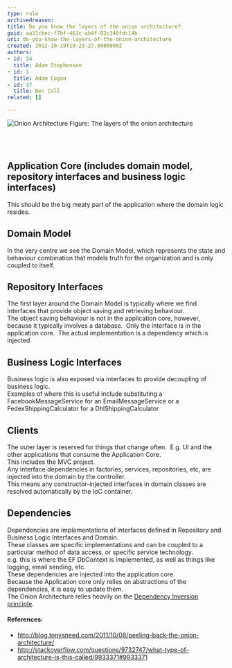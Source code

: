 ```yaml
---
type: rule
archivedreason: 
title: Do you know the layers of the onion architecture?
guid: aa31cbec-f7bf-463c-ab4f-02c346fdc14b
uri: do-you-know-the-layers-of-the-onion-architecture
created: 2012-10-19T19:23:27.0000000Z
authors:
- id: 24
  title: Adam Stephensen
- id: 1
  title: Adam Cogan
- id: 37
  title: Ben Cull
related: []

---
```



<img class="ms-rteCustom-ImageArea" src="/SoftwareDevelopment/RulesToBetterMVC/PublishingImages/onion-architecture.jpg" alt="Onion Architecture" />
<span class="ms-rteCustom-FigureNormal">Figure&#58; The layers of the onion architecture</span>

<br><excerpt class='endintro'></excerpt><br>

<h2>Application Core (includes domain model, repository interfaces and business logic
interfaces)</h2>
<p>This should be the big meaty part of the application where the domain logic resides. </p>

<h2>Domain Model</h2>
<p>In the very centre we see the Domain Model, which represents the state and behaviour
combination that models truth for the organization and is only coupled to
itself.</p>

<h2>Repository Interfaces</h2>
<p>The first layer around the Domain Model is typically where we find interfaces that provide object saving and retrieving behaviour.&#160;<br>The object
saving behaviour is not in the application core, however, because it typically
involves a database.&#160; Only the interface is&#160;in the application
core.&#160; The actual implementation is a dependency which is injected. </p>

<h2>Business
Logic Interfaces</h2>

<p>Business
logic is also exposed via interfaces to provide decoupling of business logic. <br>Examples of
where this is useful include substituting a FacebookMessageService for an
EmailMessageService or a FedexShippingCalculator for a DhlShippingCalculator</p>

<h2>Clients</h2>
<p>The outer
layer is reserved for things that change often.&#160; E.g. UI and the other
applications that consume the Application Core.&#160;<br>This includes the MVC project.<br>Any
interface dependencies in factories, services, repositories, etc, are injected
into the domain by the controller.<br>This means
any constructor-injected interfaces in domain classes are resolved
automatically by the IoC container.</p>

<h2>Dependencies</h2>

<p>Dependencies
are implementations of interfaces defined in&#160;Repository and Business Logic
Interfaces&#160;and&#160;Domain.<br>These
classes are specific implementations and can be coupled to a particular method
of data access, or specific service technology.<br>e.g. this
is where the EF DbContext is implemented, as well as things like logging, email
sending, etc.<br>These
dependencies are injected into the application core. <br>Because the
Application core only relies on abstractions of the dependencies, it is easy to
update them.<br>The Onion
Architecture relies heavily on the&#160;<a href="http&#58;//en.wikipedia.org/wiki/Dependency_inversion_principle">Dependency
Inversion principle</a>.</p>

<h4>References&#58;</h4>

<ul><li><a href="http&#58;//blog.tonysneed.com/2011/10/08/peeling-back-the-onion-architecture/">http&#58;//blog.tonysneed.com/2011/10/08/peeling-back-the-onion-architecture/</a></li>

<li><a href="http&#58;//stackoverflow.com/questions/9732747/what-type-of-architecture-is-this-called/9933371">http&#58;//stackoverflow.com/questions/9732747/what-type-of-architecture-is-this-called/9933371#9933371</a></li></ul>



